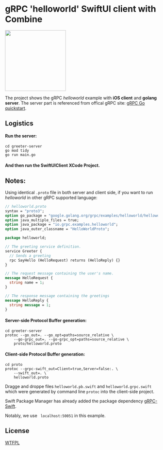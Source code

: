 # gRPC 'helloworld' SwiftUI client with Combine

<img width="200" src="https://github.com/itsjohnye/grpc-helloworld-swiftui-client/blob/main/ScreenShot.png"/>

The project shows the gRPC *helloworld* example with **iOS client** and **golang server**.
The server part is referenced from offical gRPC site: [gRPC Go quickstart](https://grpc.io/docs/languages/go/quickstart/).

## Logistics

#### Run the server:

```shell
cd greeter-server
go mod tidy
go run main.go
```

#### And then run the SwiftUIClient XCode Project.



## Notes:

Using identical `.proto` file in both server and client side, if you want to run *helloworld*  in other gRPC supported language:

```protobuf
// helloworld.proto
syntax = "proto3";
option go_package = "google.golang.org/grpc/examples/helloworld/helloworld";
option java_multiple_files = true;
option java_package = "io.grpc.examples.helloworld";
option java_outer_classname = "HelloWorldProto";

package helloworld;

// The greeting service definition.
service Greeter {
  // Sends a greeting
  rpc SayHello (HelloRequest) returns (HelloReply) {}
}

// The request message containing the user's name.
message HelloRequest {
  string name = 1;
}

// The response message containing the greetings
message HelloReply {
  string message = 1;
} 
```

#### Server-side Protocol Buffer generation:

```shell
cd greeter-server
protoc --go_out=. --go_opt=paths=source_relative \
    --go-grpc_out=. --go-grpc_opt=paths=source_relative \
    proto/helloworld.proto
```

#### Client-side Protocol Buffer generation:

```shell
cd proto
protoc --grpc-swift_out=Client=true,Server=false:. \
    --swift_out=. \
    helloworld.proto
```

Dragge and droppe files `helloworld.pb.swift` and `helloworld.grpc.swift` which were generated by command line `protoc`  into the client-side project.

Swift Package Manager has already added the package dependency [gRPC-Swift](https://github.com/grpc/grpc-swift).

Notably, we use ` localhost:50051` in this example.



## License
[WTFPL](https://github.com/itsjohnye/grpc-helloworld-swiftui-client/blob/main/LICENSE)
